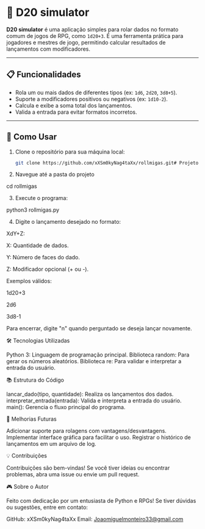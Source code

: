 # 🎲 D20 simulator

**D20 simulator** é uma aplicação simples para rolar dados no formato comum de jogos de RPG, como `1d20+3`. É uma ferramenta prática para jogadores e mestres de jogo, permitindo calcular resultados de lançamentos com modificadores.

---

## 📋 Funcionalidades

- Rola um ou mais dados de diferentes tipos (ex: `1d6`, `2d20`, `3d8+5`).
- Suporte a modificadores positivos ou negativos (ex: `1d10-2`).
- Calcula e exibe a soma total dos lançamentos.
- Valida a entrada para evitar formatos incorretos.

---

## 🚀 Como Usar

1. Clone o repositório para sua máquina local:
   ```bash
   git clone https://github.com/xXSm0kyNag4taXx/rollmigas.git# Projetos
   
2. Navegue até a pasta do projeto
   
cd rollmigas

3. Execute o programa:

python3 rollmigas.py

4. Digite o lançamento desejado no formato:

XdY+Z:

X: Quantidade de dados.

Y: Número de faces do dado.

Z: Modificador opcional (+ ou -).

Exemplos válidos:

1d20+3

2d6

3d8-1

Para encerrar, digite "n" quando perguntado se deseja lançar novamente.

🛠️ Tecnologias Utilizadas

Python 3: Linguagem de programação principal.
Biblioteca random: Para gerar os números aleatórios.
Biblioteca re: Para validar e interpretar a entrada do usuário.

📚 Estrutura do Código

lancar_dado(tipo, quantidade): Realiza os lançamentos dos dados.
interpretar_entrada(entrada): Valida e interpreta a entrada do usuário.
main(): Gerencia o fluxo principal do programa.

📝 Melhorias Futuras

Adicionar suporte para rolagens com vantagens/desvantagens.
Implementar interface gráfica para facilitar o uso.
Registrar o histórico de lançamentos em um arquivo de log.

💡 Contribuições

Contribuições são bem-vindas! Se você tiver ideias ou encontrar problemas, abra uma issue ou envie um pull request.

🎮 Sobre o Autor

Feito com dedicação por um entusiasta de Python e RPGs!
Se tiver dúvidas ou sugestões, entre em contato:

GitHub: xXSm0kyNag4taXx
Email: Joaomiguelmonteiro33@gmail.com
